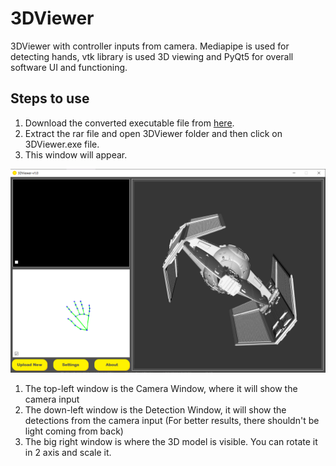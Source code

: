 # 3DViewer
3DViewer with controller inputs from camera. Mediapipe is used for detecting hands, vtk library is used 3D viewing and PyQt5 for overall software UI and functioning.

## Steps to use

1. Download the converted executable file from [here](https://drive.google.com/u/1/uc?export=download&confirm=ia7a&id=1SZ8QgYrEKrDLfRGCcm7m_ehaLe6w9qg6).
2. Extract the rar file and open 3DViewer folder and then click on 3DViewer.exe file.
3. This window will appear.

![](Data/3DViewer.png)

  1. The top-left window is the Camera Window, where it will show the camera input
  2. The down-left window is the Detection Window, it will show the detections from the camera input (For better results, there shouldn't be light coming from back)
  3. The big right window is where the 3D model is visible. You can rotate it in 2 axis and scale it.


